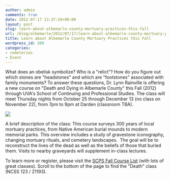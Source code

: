 ```yaml
---
author: admin
comments: true
date: 2012-07-17 13:37:29+00:00
layout: post
slug: learn-about-albemarle-county-mortuary-practices-this-fall
url: /blog/albemarle/2012/07/17/learn-about-albemarle-county-mortuary-practices-this-fall/
title: Learn about Albemarle County Mortuary Practices this Fall
wordpress_id: 389
categories:
- cemeteries
- Event
---
```


What does an obelisk symbolize? Who is a "relict"? How do you figure out which stones are "headstones" and which are "footstones" associated with family monuments? To answer these questions, Dr. Lynn Rainville is offering a new course on "Death and Dying in Albemarle County" this Fall (2012) through UVA's School of Continuing and Professional Studies. The class will meet Thursday nights from October 25 through December 13 (no class on November 22), from 7pm to 9pm at Darden (classroom TBA).



![](/wp-content/uploads/2012/07/DeathDying1-300x225.jpg)



A brief description of the class: This course surveys 300 years of local mortuary practices, from Native American burial mounds to modern memorial parks. This overview includes a study of gravestone iconography, changing mortuary rituals, and cemetery landscapes.  The goal will be to reconstruct the lives of the dead as well as the beliefs of those that buried them. Visits to nearby graveyards will supplement in-class lectures.

To learn more or register, please visit the [SCPS Fall Course List](http://www.scps.virginia.edu/programs/personal-enrichment-classes-fall2012) (with lots of great classes). Scroll to the bottom of the page to find the "Death" class (NCSS 123 / 21193).
